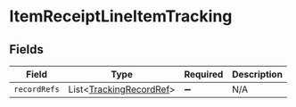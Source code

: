 # ItemReceiptLineItemTracking


## Fields

| Field                                                                   | Type                                                                    | Required                                                                | Description                                                             |
| ----------------------------------------------------------------------- | ----------------------------------------------------------------------- | ----------------------------------------------------------------------- | ----------------------------------------------------------------------- |
| `recordRefs`                                                            | List<[TrackingRecordRef](../../models/components/TrackingRecordRef.md)> | :heavy_minus_sign:                                                      | N/A                                                                     |